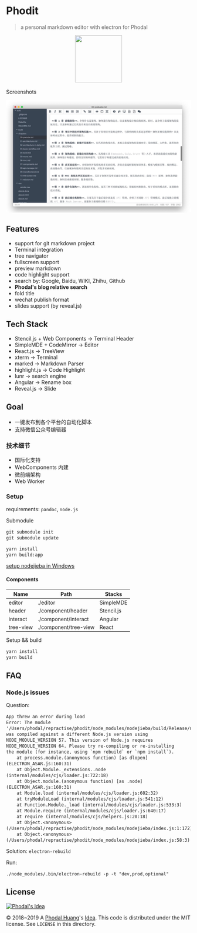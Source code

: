 # Phodit

> a personal markdown editor with electron for Phodal

<p align="center">
  <img width="128" height="128" src="./assets/imgs/icons/png/256x256.png">
</p> 

Screenshots

![Screenshots](./docs/phodit.jpg)

Features
---

 - support for git markdown project
 - Terminal integration
 - tree navigator
 - fullscreen support
 - preview markdown
 - code highlight support
 - search by: Google, Baidu, WIKI, Zhihu, Github
 - **Phodal's blog relative search**
 - fold title
 - wechat publish format
 - slides support (by reveal.js)
 
Tech Stack
---

 - Stencil.js + Web Components -> Terminal Header
 - SimpleMDE + CodeMirror -> Editor
 - React.js -> TreeView
 - xterm -> Terminal
 - marked -> Markdown Parser
 - highlight.js -> Code Highlight
 - lunr -> search engine 
 - Angular -> Rename box
 - Reveal.js -> Slide
 
Goal
---

 - 一键发布到各个平台的自动化脚本
 - 支持微信公众号编辑器

### 技术细节

 - 国际化支持
 - WebComponents 内建
 - 微前端架构 
 - Web Worker

### Setup

requirements: ``pandoc``, ``node.js``

Submodule 

```
git submodule init
git submodule update
```

```
yarn install 
yarn build:app
```

[setup nodejieba in Windows](https://github.com/yanyiwu/nodejieba)

#### Components

Name       |    Path                | Stacks 
-----------|------------------------|--------
 editor    |  ./editor              | SimpleMDE
 header    |  ./component/header    | Stencil.js
 interact  |  ./component/interact   | Angular
 tree-view |  ./component/tree-view | React

Setup && build

```
yarn install
yarn build
```

## FAQ

### Node.js issues

Question:

```
App threw an error during load
Error: The module '/Users/phodal/repractise/phodit/node_modules/nodejieba/build/Release/nodejieba.node'
was compiled against a different Node.js version using
NODE_MODULE_VERSION 57. This version of Node.js requires
NODE_MODULE_VERSION 64. Please try re-compiling or re-installing
the module (for instance, using `npm rebuild` or `npm install`).
    at process.module.(anonymous function) [as dlopen] (ELECTRON_ASAR.js:160:31)
    at Object.Module._extensions..node (internal/modules/cjs/loader.js:722:18)
    at Object.module.(anonymous function) [as .node] (ELECTRON_ASAR.js:160:31)
    at Module.load (internal/modules/cjs/loader.js:602:32)
    at tryModuleLoad (internal/modules/cjs/loader.js:541:12)
    at Function.Module._load (internal/modules/cjs/loader.js:533:3)
    at Module.require (internal/modules/cjs/loader.js:640:17)
    at require (internal/modules/cjs/helpers.js:20:18)
    at Object.<anonymous> (/Users/phodal/repractise/phodit/node_modules/nodejieba/index.js:1:172)
    at Object.<anonymous> (/Users/phodal/repractise/phodit/node_modules/nodejieba/index.js:58:3)
```

Solution: ``electron-rebuild``

Run:

```
./node_modules/.bin/electron-rebuild -p -t "dev,prod,optional"
```


## License

[![Phodal's Idea](https://brand.phodal.com/shields/idea-small.svg)](https://ideas.phodal.com/)

© 2018~2019 A [Phodal Huang](https://www.phodal.com)'s [Idea](https://github.com/phodal/ideas).  This code is distributed under the MIT license. See `LICENSE` in this directory.
